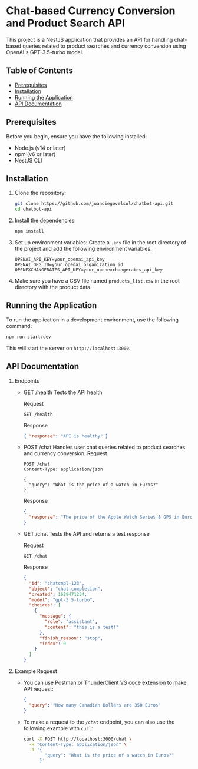 # Chat-based Currency Conversion and Product Search API

This project is a NestJS application that provides an API for handling chat-based queries related to product searches and currency conversion using OpenAI's GPT-3.5-turbo model.

## Table of Contents

- [Prerequisites](#prerequisites)
- [Installation](#installation)
- [Running the Application](#running-the-application)
- [API Documentation](#api-documentation)

## Prerequisites

Before you begin, ensure you have the following installed:

- Node.js (v14 or later)
- npm (v6 or later)
- NestJS CLI

## Installation

1. Clone the repository:

   ```bash
   git clone https://github.com/juandiegovelsol/chatbot-api.git
   cd chatbot-api
   ```

2. Install the dependencies:

   ```bash
   npm install
   ```

3. Set up environment variables:
   Create a `.env` file in the root directory of the project and add the following environment variables:

   ```plaintext
   OPENAI_API_KEY=your_openai_api_key
   OPENAI_ORG_ID=your_openai_organization_id
   OPENEXCHANGERATES_API_KEY=your_openexchangerates_api_key
   ```

4. Make sure you have a CSV file named `products_list.csv` in the root directory with the product data.

## Running the Application

To run the application in a development environment, use the following command:

```bash
npm run start:dev
```

This will start the server on `http://localhost:3000`.

## API Documentation

1. Endpoints

   - GET /health
     Tests the API health

     Request

     ```http
     GET /health
     ```

     Response

     ```json
     { "response": "API is healthy" }
     ```

   - POST /chat
     Handles user chat queries related to product searches and currency conversion.
     Request

     ```http
     POST /chat
     Content-Type: application/json

     {
       "query": "What is the price of a watch in Euros?"
     }

     ```

     Response

     ```json
     {
       "response": "The price of the Apple Watch Series 8 GPS in Euros is €429.00."
     }
     ```

   - GET /chat
     Tests the API and returns a test response

     Request

     ```http
     GET /chat
     ```

     Response

     ```json
     {
       "id": "chatcmpl-123",
       "object": "chat.completion",
       "created": 1629471234,
       "model": "gpt-3.5-turbo",
       "choices": [
         {
           "message": {
             "role": "assistant",
             "content": "this is a test!"
           },
           "finish_reason": "stop",
           "index": 0
         }
       ]
     }
     ```

2. Example Request

   - You can use Postman or ThunderClient VS code extension to make API request:

     ```json
     {
       "query": "How many Canadian Dollars are 350 Euros"
     }
     ```

   - To make a request to the `/chat` endpoint, you can also use the following example with `curl`:

     ```bash
     curl -X POST http://localhost:3000/chat \
       -H "Content-Type: application/json" \
       -d '{
             "query": "What is the price of a watch in Euros?"
           }'

     ```
